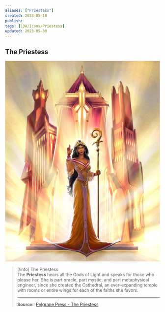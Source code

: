```yaml
---
aliases: ["Priestess"]
created: 2023-05-18
publish: 
tags: [13A/Icons/Priestess]
updated: 2023-05-30
---
```


## The Priestess

![The Priestess|300](Compendium/13A/Icons/Priestess-image-1.jpg)

> [!info] The Priestess  
> The **Priestess** hears all the Gods of Light and speaks for those who please her. She is part oracle, part mystic, and part metaphysical engineer, since she created the Cathedral, an ever-expanding temple with rooms or entire wings for each of the faiths she favors.
>
> ---
>
> **Source**:: [Pelgrane Press - The Priestess](https://pelgranepress.com/2012/05/22/behind-the-illustration-the-priestess-of-13th-age/)